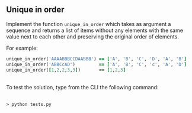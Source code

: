 ## Unique in order

<p align="justify">

Implement the function `unique_in_order` which takes as argument a sequence and returns a list of items without any elements with the same value next to each other and preserving the original order of elements.

For example:

```ruby
unique_in_order('AAAABBBCCDAABBB') == ['A', 'B', 'C', 'D', 'A', 'B']
unique_in_order('ABBCcAD')         == ['A', 'B', 'C', 'c', 'A', 'D']
unique_in_order([1,2,2,3,3])       == [1,2,3]
```
<br/>
To test the solution, type from the CLI the following command: <br/><br/>
    
    > python tests.py

</p>
